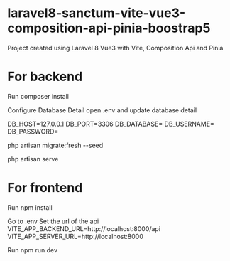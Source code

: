 # laravel8-sanctum-vite-vue3-composition-api-pinia-boostrap5
Project created using Laravel 8 Vue3 with Vite, Composition Api and Pinia

# For backend
Run
composer install

Configure Database Detail
open .env and update database detail

DB_HOST=127.0.0.1
DB_PORT=3306
DB_DATABASE=<DATABASE NAME>
DB_USERNAME=<DATABASE USERNAME>
DB_PASSWORD=<DATABASE PASSWORD>

php artisan migrate:fresh --seed

php artisan serve

# For frontend
Run
npm install

Go to .env
Set the url of the api
VITE_APP_BACKEND_URL=http://localhost:8000/api
VITE_APP_SERVER_URL=http://localhost:8000

Run
npm run dev
